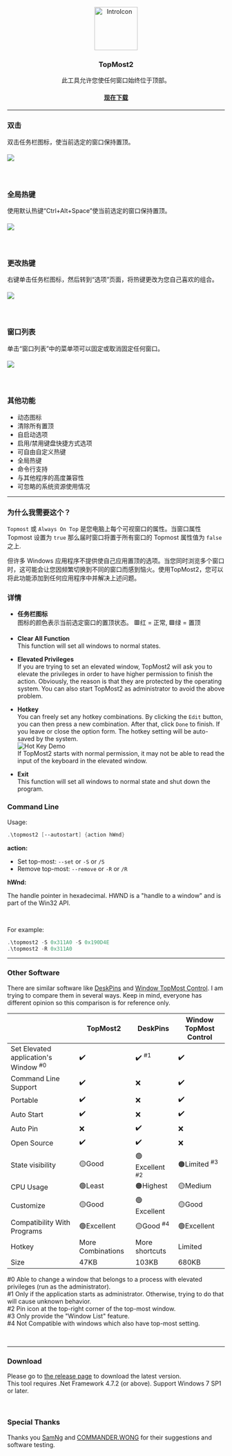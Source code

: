 <p align="center">
  <a href="https://github.com/jerrylum/topmost2"><img src="https://i.imgur.com/r7PW6a2.png" alt="IntroIcon" width="100"></a>
</p>
<h3 align="center">TopMost2</h3>
<p align="center">此工具允许您使任何窗口始终位于顶部。</p>

<h4 align="center"><a href="https://github.com/jerrylum/topmost2/releases">现在下载</a></h4>

---

### 双击

双击任务栏图标，使当前选定的窗口保持置顶。

<h5 align="left">
<img src="https://i.imgur.com/kuBflkz.gif">
</h5>

<br>

### 全局热键

使用默认热键“Ctrl+Alt+Space”使当前选定的窗口保持置顶。
<h5 align="left">
<img src="https://i.imgur.com/NokjMLd.gif">
</h5>
<br>

### 更改热键

右键单击任务栏图标，然后转到“选项”页面，将热键更改为您自己喜欢的组合。

<h5 align="left">
<img src="https://i.imgur.com/LfNdpHR.gif">
</h5>

<br>

### 窗口列表

单击“窗口列表”中的菜单项可以固定或取消固定任何窗口。

<h5 align="left">
<img src="https://i.imgur.com/6KIfi3d.gif">
</h5>

<br>

### 其他功能

- 动态图标
- 清除所有置顶
- 自启动选项
- 启用/禁用键盘快捷方式选项
- 可自由自定义热键
- 全局热键
- 命令行支持
- 与其他程序的高度兼容性 
- 可忽略的系统资源使用情况



---

### 为什么我需要这个？

`Topmost` 或 `Always On Top` 是您电脑上每个可视窗口的属性。当窗口属性 Topmost 设置为 `true` 那么届时窗口将置于所有窗口的 Topmost 属性值为 `false` 之上.  <br>

但许多 Windows 应用程序不提供使自己应用置顶的选项。当您同时浏览多个窗口时，这可能会让您因频繁切换到不同的窗口而感到恼火。使用TopMost2，您可以将此功能添加到任何应用程序中并解决上述问题。



### 详情 

- **任务栏图标**  
  图标的颜色表示当前选定窗口的置顶状态。
  🟥红 = 正常, 🟩绿 = 置顶
  
- **Clear All Function**  
  This function will set all windows to normal states.
  
- **Elevated Privileges**  
  If you are trying to set an elevated window, TopMost2 will ask you to elevate the privileges in order to have higher permission to finish the action. Obviously, the reason is that they are protected by the operating system. You can also start TopMost2 as administrator to avoid the above problem.
  
- **Hotkey**  
  You can freely set any hotkey combinations. By clicking the `Edit` button, you can then press a new combination. After that, click `Done` to finish. If you leave or close the option form. The hotkey setting will be auto-saved by the system.  
  ![Hot Key Demo](https://i.imgur.com/jGFi1tC.gif)  
  If TopMost2 starts with normal permission, it may not be able to read the input of the keyboard in the elevated window.

- **Exit**  
  This function will set all windows to normal state and shut down the program.


### Command Line

Usage:

```powershell
.\topmost2 [--autostart] {action hWnd}
```

**action:**

- Set top-most: `--set` or `-S` or `/S`
- Remove top-most: `--remove` or `-R` or `/R`

**hWnd:**

The handle pointer in hexadecimal. HWND is a "handle to a window" and is part of the Win32 API.

<br>

For example:

```powershell
.\topmost2 -S 0x311A0 -S 0x190D4E
.\topmost2 -R 0x311A0
```



---

### Other Software

There are similar software like [DeskPins](https://efotinis.neocities.org/deskpins/) and [Window TopMost Control](https://www.sordum.org/9182/window-topmost-control-v1-2/). I am trying to compare them in several ways. Keep in mind, everyone has different opinion so this comparison is for reference only.



|                                                 | TopMost2          | DeskPins                 | Window TopMost Control |
| ----------------------------------------------- | ----------------- | ------------------------ | ---------------------- |
| Set Elevated application's Window <sup>#0</sup> | ✔️                 | ✔️ <sup>#1</sup>          | ✔️                      |
| Command Line Support                            | ✔️                 | ❌                        | ✔️                      |
| Portable                                        | ✔️                 | ❌                        | ✔️                      |
| Auto Start                                      | ✔️                 | ❌                        | ✔️                      |
| Auto Pin                                        | ❌                 | ✔️                        | ❌                      |
| Open Source                                     | ✔️                 | ✔️                        | ❌                      |
| State visibility                                | 🟡Good             | 🟢Excellent <sup>#2</sup> | 🟠Limited <sup>#3</sup> |
| CPU Usage                                       | 🟢Least            | 🟠Highest                 | 🟡Medium                |
| Customize                                       | 🟡Good             | 🟢Excellent               | 🟡Good                  |
| Compatibility With Programs                     | 🟢Excellent        | 🟡Good <sup>#4</sup>      | 🟢Excellent             |
| Hotkey                                          | More Combinations | More shortcuts           | Limited                |
| Size                                            | 47KB              | 103KB                    | 680KB                  |

#0 Able to change a window that belongs to a process with elevated privileges (run as the administrator).  
#1 Only if the application starts as administrator. Otherwise, trying to do that will cause unknown behavior.  
#2 Pin icon at the top-right corner of the top-most window.  
#3 Only provide the "Window List" feature.  
#4 Not Compatible with windows which also have top-most setting.  

<br> 

---

### Download

Please go to [the release page](https://github.com/jerrylum/topmost2/releases) to download the latest version.  
This tool requires .Net Framework 4.7.2 (or above). Support Windows 7 SP1 or later.  

<br>

### Special Thanks

Thanks you [SamNg](https://github.com/ngkachunhlp) and [COMMANDER.WONG](https://github.com/COMMANDERWONG) for their suggestions and  software testing.
